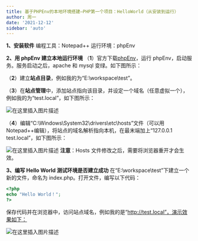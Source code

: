 ```yaml
---
title: 基于PHPEnv的本地环境搭建—PHP第一个项目：HelloWorld（从安装到运行）
author: 周一
date: '2021-12-12'
sidebar: 'auto'
---
```


**1、安装软件**
编程工具：Notepad++
运行环境：phpEnv

**2、用 phpEnv 建立本地运行环境**
（**1**）官方下载[phpEnv](https://www.phpenv.cn/)，运行 phpEnv，启动服务。服务启动之后，apache 和 mysql 变绿。如下图所示：

（**2**）建立**站点目录**，例如我的为“E:\workspace\test”。

（**3**）在**站点管理**中，添加站点指向该目录，并设定一个域名（任意虚拟一个），例如我的为“test.local”，如下图所示：

![在这里插入图片描述](https://img-blog.csdnimg.cn/20210316203544376.png?x-oss-process=image/watermark,type_ZmFuZ3poZW5naGVpdGk,shadow_10,text_aHR0cHM6Ly9ibG9nLmNzZG4ubmV0L3dlaXhpbl80NDgwMzc1Mw==,size_16,color_FFFFFF,t_70#pic_center)

（**4**）编辑“C:\Windows\System32\drivers\etc\hosts”文件（可以用 Notepad++编辑），将站点的域名解析指向本机，在最末端加上“127.0.0.1 test.local”，如下图所示：

![在这里插入图片描述](https://img-blog.csdnimg.cn/2021031620381280.png?x-oss-process=image/watermark,type_ZmFuZ3poZW5naGVpdGk,shadow_10,text_aHR0cHM6Ly9ibG9nLmNzZG4ubmV0L3dlaXhpbl80NDgwMzc1Mw==,size_16,color_FFFFFF,t_70#pic_center)
**注意**：Hosts 文件修改之后，需要将浏览器重开才会生效。

**3、编写 Hello World 测试环境是否建立成功**
在“E:\workspace\test”下建立一个新的文件，命名为 index.php。打开文件，编写以下代码：

```php
<?php
echo "Hello World！";
?>

```

保存代码并在浏览器中，访问站点域名，例如我的是“http://test.local”，演示效果如下：

![在这里插入图片描述](https://img-blog.csdnimg.cn/20210316204752506.jpg#pic_center)
